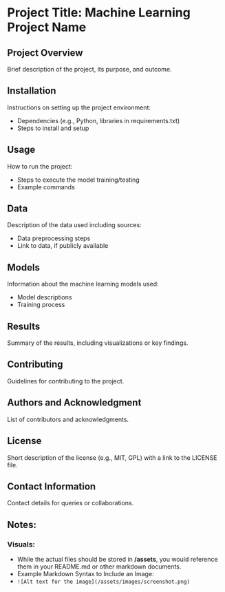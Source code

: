 # Project Title: Machine Learning Project Name

## Project Overview
Brief description of the project, its purpose, and outcome.

## Installation
Instructions on setting up the project environment:
- Dependencies (e.g., Python, libraries in requirements.txt)
- Steps to install and setup

## Usage
How to run the project:
- Steps to execute the model training/testing
- Example commands

## Data
Description of the data used including sources:
- Data preprocessing steps
- Link to data, if publicly available

## Models
Information about the machine learning models used:
- Model descriptions
- Training process

## Results
Summary of the results, including visualizations or key findings.

## Contributing
Guidelines for contributing to the project.

## Authors and Acknowledgment
List of contributors and acknowledgments.

## License
Short description of the license (e.g., MIT, GPL) with a link to the LICENSE file.

## Contact Information
Contact details for queries or collaborations.

## Notes:
### Visuals: 
- While the actual files should be stored in **/assets**, you would reference them in your README.md or other markdown documents.
- Example Markdown Syntax to Include an Image:
- `![Alt text for the image](/assets/images/screenshot.png)`